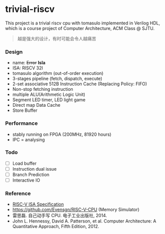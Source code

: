 # trivial-riscv

This project is a trivial riscv cpu with tomasulo implemented in Verilog HDL, which is a course project of Computer Architecture, ACM Class @ SJTU.

> 越是强大的设计，有时可能会令人越痛苦																					


### Design


- name: ~~Error~~ **Isla**
- ISA: RISCV 32I
- tomasulo algorithm (out-of-order execution)
- 3-stages pipeline (fetch, dispatch, execute)
- 2-set associative 512B Instruction Cache (Replacing Policy: FIFO)
- Non-stop fetching instruction
- multiple ALU(Arithmetic Logic Unit)
- Segment LED timer, LED light game
- Direct map Data Cache
- Store Buffer

### Performance

- stably running on FPGA (200MHz, 81920 hours)
- IPC = analysing

### Todo

- [ ] Load buffer
- [ ] Instruction dual issue  
- [ ] Branch Prediction
- [ ] Interactive IO
### Reference

- [RISC-V ISA Specification](http://riscv.org/specifications/)
- https://github.com/Evensgn/RISC-V-CPU (Memory Simulator)
- 雷思磊. 自己动手写 CPU. 电子工业出版社, 2014.
- John L. Hennessy, David A. Patterson, et al. Computer Architecture: A Quantitative Approach, Fifth Edition, 2012.
